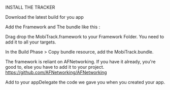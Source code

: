 INSTALL THE TRACKER

Download the latest build for you app

Add the Framework and The bundle like this :

Drag drop the MobiTrack.framework to your Framework Folder. You need to add it to all your targets.

In the Build Phase > Copy bundle resource, add the MobiTrack.bundle.

The framework is reliant on AFNetworking. If you have it already, you're good to, else you have to add it to your project. https://github.com/AFNetworking/AFNetworking

Add to your appDelegate the code we gave you when you created your app.